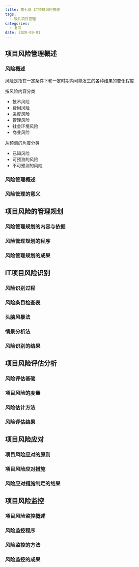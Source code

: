 ```yaml
---
title: 第七章 IT项目风险管理
tags:
  - 软件项目管理
categories:
  - 复习
date: 2020-09-01
---
```

## 项目风险管理概述
### 风险概述
风险是指在一定条件下和一定时期内可能发生的各种结果的变化程度  

按风险内容分类  
- 技术风险
- 费用风险
- 进度风险
- 管理风险
- 社会环境风险
- 商业风险

从预测的角度分类  
- 已知风险
- 可预测的风险
- 不可预测的风险

### 风险管理概述
### 风险管理的意义
## 项目风险的管理规划
### 风险管理规划的内容与依据
### 风险管理规划的程序
### 风险管理规划的成果
## IT项目风险识别
### 风险识别过程
### 风险条目检查表
### 头脑风暴法
### 情景分析法
### 风险识别的结果
## 项目风险评估分析
### 风险评估基础
### 项目风险的度量
### 风险估计方法
### 风险评估结果
## 项目风险应对
### 项目风险应对的原则
### 项目风险应对措施
### 风险应对措施制定的结果
## 项目风险监控
### 项目风险监控概述
### 风险监控程序
### 风险监控的方法
### 风险监控的成果